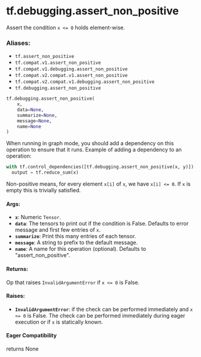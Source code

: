 <div itemscope itemtype="http://developers.google.com/ReferenceObject">
<meta itemprop="name" content="tf.debugging.assert_non_positive" />
<meta itemprop="path" content="Stable" />
</div>

# tf.debugging.assert_non_positive

Assert the condition `x <= 0` holds element-wise.

### Aliases:

* `tf.assert_non_positive`
* `tf.compat.v1.assert_non_positive`
* `tf.compat.v1.debugging.assert_non_positive`
* `tf.compat.v2.compat.v1.assert_non_positive`
* `tf.compat.v2.compat.v1.debugging.assert_non_positive`
* `tf.debugging.assert_non_positive`

``` python
tf.debugging.assert_non_positive(
    x,
    data=None,
    summarize=None,
    message=None,
    name=None
)
```

<!-- Placeholder for "Used in" -->

When running in graph mode, you should add a dependency on this operation
to ensure that it runs. Example of adding a dependency to an operation:

```python
with tf.control_dependencies([tf.debugging.assert_non_positive(x, y)]):
  output = tf.reduce_sum(x)
```

Non-positive means, for every element `x[i]` of `x`, we have `x[i] <= 0`.
If `x` is empty this is trivially satisfied.

#### Args:


* <b>`x`</b>:  Numeric `Tensor`.
* <b>`data`</b>:  The tensors to print out if the condition is False.  Defaults to
  error message and first few entries of `x`.
* <b>`summarize`</b>: Print this many entries of each tensor.
* <b>`message`</b>: A string to prefix to the default message.
* <b>`name`</b>: A name for this operation (optional).  Defaults to "assert_non_positive".


#### Returns:

Op that raises `InvalidArgumentError` if `x <= 0` is False.




#### Raises:


* <b>`InvalidArgumentError`</b>: if the check can be performed immediately and
  `x <= 0` is False. The check can be performed immediately during 
  eager execution or if `x` is statically known.

#### Eager Compatibility
returns None

